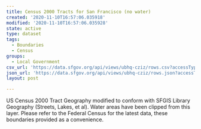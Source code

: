 ```yaml
---
title: Census 2000 Tracts for San Francisco (no water)
created: '2020-11-10T16:57:06.035918'
modified: '2020-11-10T16:57:06.035928'
state: active
type: dataset
tags:
  - Boundaries
  - Census
groups:
  - Local Government
csv_url: 'https://data.sfgov.org/api/views/ubhq-cziz/rows.csv?accessType=DOWNLOAD'
json_url: 'https://data.sfgov.org/api/views/ubhq-cziz/rows.json?accessType=DOWNLOAD'
layout: post

---
```

US Census 2000 Tract Geography modified to conform with SFGIS Library Geography (Streets, Lakes, et al). Water areas have been clipped from this layer. Please refer to the Federal Census for the latest data, these boundaries provided as a convenience.

